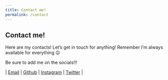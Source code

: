 ```yaml
---
title: Contact me!
permalink: /contact
---
```

## Contact me!


Here are my contacts! Let’s get in touch for anything!
Remember I’m always available for everything 😉

Be sure to add me on the socials!!!

| [Email](mailto:apothiphis.z@gmail.com) | [Github](https://github.com/FrancescoLucarini) | [Instagram](https://www.instagram.com/franciscolucarini/) | [Twitter](https://twitter.com/FrancesLucarini) |